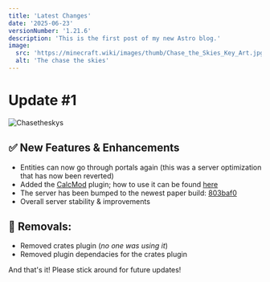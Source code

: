 ```yaml
---
title: 'Latest Changes'
date: '2025-06-23'
versionNumber: '1.21.6'
description: 'This is the first post of my new Astro blog.'
image:
  src: 'https://minecraft.wiki/images/thumb/Chase_the_Skies_Key_Art.jpg/600px-Chase_the_Skies_Key_Art.jpg?e71ad'
  alt: 'The chase the skies'
---
```


# Update #1

![Chasetheskys](https://minecraft.wiki/images/thumb/Chase_the_Skies_Key_Art.jpg/600px-Chase_the_Skies_Key_Art.jpg?e71ad)

## ✅ New Features & Enhancements

- Entities can now go through portals again (this was a server optimization that has now been reverted)
- Added the [CalcMod](https://modrinth.com/plugin/calcmod) plugin; how to use it can be found [here](https://github.com/js802025/calcmod?tab=readme-ov-file#-features)
- The server has been bumped to the newest paper build: [803baf0](https://github.com/PaperMC/Paper/commit/803baf0ba697630802f8b7a85666463e6092e6c0)
- Overall server stability & improvements

## 📎 Removals:

- Removed crates plugin (*no one was using it*)
- Removed plugin dependacies for the crates plugin

And that's it! Please stick around for future updates!
